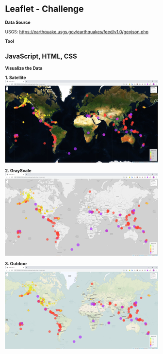 # Leaflet - Challenge

**Data Source**

   USGS: https://earthquake.usgs.gov/earthquakes/feed/v1.0/geojson.php

**Tool**

   JavaScript, HTML, CSS
------------------------------------------------------------------------
**Visualize the Data**

**1. Satellite**
   <img src="Leaflet-Step-1/Images/Earthquake Satellite geomap.PNG">

**2. GrayScale**
   <img src="Leaflet-Step-1/Images/Earthquake grayscale geomap.PNG">

**3. Outdoor**
   <img src="Leaflet-Step-1/Images/Earthquake outdoor geomap.PNG">
